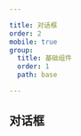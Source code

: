 ```yaml
---

title: 对话框
order: 2
mobile: true
group:
  title: 基础组件
  order: 1
  path: base

---
```


## 对话框

<code src="../demo/Dialog.tsx"></code>
<API src="../src/Dialog/index.tsx"></API>
